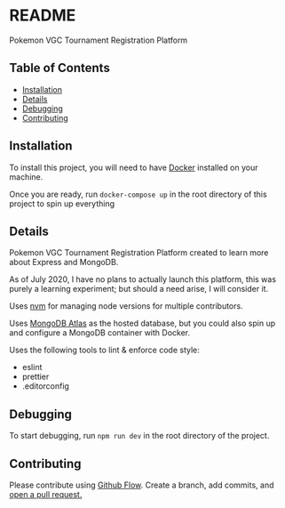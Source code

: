 # README

Pokemon VGC Tournament Registration Platform 

## Table of Contents

- [Installation](#installation)
- [Details](#details)
- [Debugging](#debugging)
- [Contributing](#contributing)

## Installation

To install this project, you will need to have [Docker](https://docs.docker.com/get-docker/) installed on your machine.

Once you are ready, run `docker-compose up` in the root directory of this project to spin up everything

## Details

Pokemon VGC Tournament Registration Platform created to learn more about Express and MongoDB.

As of July 2020, I have no plans to actually launch this platform, this was purely a learning experiment; but should a need arise, I will consider it.

Uses [nvm](https://github.com/nvm-sh/nvm) for managing node versions for multiple contributors.

Uses [MongoDB Atlas](https://www.mongodb.com/cloud/atlas) as the hosted database, but you could also spin up and configure a MongoDB container with Docker.

Uses the following tools to lint & enforce code style:

- eslint
- prettier
- .editorconfig

## Debugging

To start debugging, run `npm run dev` in the root directory of the project.

## Contributing

Please contribute using [Github Flow](https://guides.github.com/introduction/flow/). Create a branch, add commits, and [open a pull request.](https://github.com/ctrlaltdylang/RegiVGC/compare)